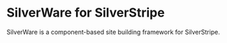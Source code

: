 # SilverWare for SilverStripe

SilverWare is a component-based site building framework for SilverStripe.
